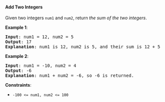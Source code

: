 #### Add Two Integers
Given two integers `num1` and `num2`, return *the _sum_ of the two integers*.

**Example 1**:
<pre><b>Input</b>: num1 = 12, num2 = 5
<b>Output</b>: 17
<b>Explanation</b>: num1 is 12, num2 is 5, and their sum is 12 + 5 = 17, so 17 is returned.
</pre>

**Example 2**:
<pre><b>Input</b>: num1 = -10, num2 = 4
<b>Output</b>: -6
<b>Explanation</b>: num1 + num2 = -6, so -6 is returned.
</pre>

**Constraints**:
* `-100 <= num1, num2 <= 100`
